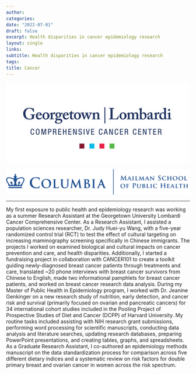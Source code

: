 ```yaml
---
author: 
categories:
date: "2022-07-01"
draft: false
excerpt: Health disparities in cancer epidemiology research
layout: single
links:
subtitle: Health disparities in cancer epidemiology research
tags:
title: Cancer
---
```


![Georgetown Lombardi Comprehensive Cancer Center](georgetown.png)

![Columbia Mailman School of Public Health](columbia.png)

---

  My first exposure to public health and epidemiology research was working as a summer Research Assistant at the Georgetown University Lombardi Cancer Comprehensive Center. As a Research Assistant, I assisted a population sciences researcher, Dr. Judy Huei-yu Wang, with a five-year randomized control trial (RCT) to test the effect of cultural targeting on increasing mammography screening specifically in Chinese immigrants. The projects I worked on examined biological and cultural impacts on cancer prevention and care, and health disparities. Additionally, I started a fundraising project in collaboration with CANCER101 to create a toolkit guiding newly-diagnosed breast cancer patients through treatments and care, translated ~20 phone interviews with breast cancer survivors from Chinese to English, made two informational pamphlets for breast cancer patients, and worked on breast cancer research data analysis. During my Master of Public Health in Epidemiology program, I worked with Dr. Jeanine Genkinger on a new research study of nutrition, early detection, and cancer risk and survival (primarily focused on ovarian and pancreatic cancers) for 34 international cohort studies included in the Pooling Project of Prospective Studies of Diet and Cancer (DCPP) of Harvard University. My routine tasks included assisting with NIH research grant submissions, performing word processing for scientific manuscripts, conducting data analysis and literature searches, updating research databases, preparing PowerPoint presentations, and creating tables, graphs, and spreadsheets. As a Graduate Research Assistant, I co-authored an epidemiology methods manuscript on the data standardization process for comparison across five different dietary indices and a systematic review on risk factors for double primary breast and ovarian cancer in women across the risk spectrum.